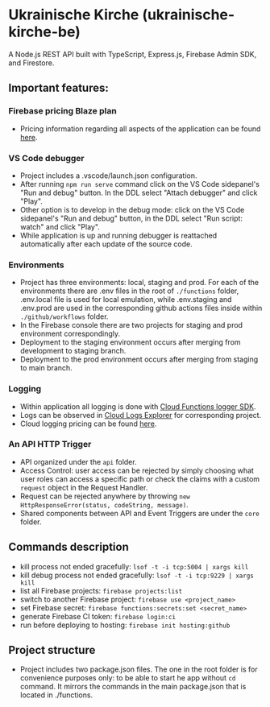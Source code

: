 # Ukrainische Kirche (ukrainische-kirche-be)

A Node.js REST API built with TypeScript, Express.js, Firebase Admin SDK, and Firestore.

## Important features:

### Firebase pricing Blaze plan
  - Pricing information regarding all aspects of the application can be found [here](https://firebase.google.com/pricing).

### VS Code debugger
  - Project includes a .vscode/launch.json configuration.
  - After running `npm run serve` command click on the VS Code sidepanel's "Run and debug" button. In the DDL select "Attach debugger" and click "Play".
  - Other option is to develop in the debug mode: click on the VS Code sidepanel's "Run and debug" button, in the DDL select "Run script: watch" and click "Play".
  - While application is up and running debugger is reattached automatically after each update of the source code.

### Environments
  - Project has three environments: local, staging and prod. For each of the environments there are .env files in the root of `./functions` folder, .env.local file is used for local emulation, while .env.staging and .env.prod are used in the corresponding github actions files inside within `./github/workflows` folder.
  - In the Firebase console there are two projects for staging and prod environment correspondingly.
  - Deployment to the staging environment occurs after merging from development to staging branch.
  - Deployment to the prod environment occurs after merging from staging to main branch.

### Logging
  - Within application all logging is done with [Cloud Functions logger SDK](https://firebase.google.com/docs/functions/writing-and-viewing-logs?gen=2nd).
  - Logs can be observed in [Cloud Logs Explorer](https://console.cloud.google.com/logs) for corresponding project.
  - Cloud logging pricing can be found [here](https://cloud.google.com/stackdriver/pricing?db=egilmore#logging-pricing-summary).

### An API HTTP Trigger
  - API organized under the `api` folder.
  - Access Control: user access can be rejected by simply choosing what user roles can access a specific path or check the claims with a custom `request` object in the Request Handler.
  - Request can be rejected anywhere by throwing `new HttpResponseError(status, codeString, message)`.
  - Shared components between API and Event Triggers are under the `core` folder.

## Commands description
  - kill process not ended gracefully: `lsof -t -i tcp:5004 | xargs kill`
  - kill debug process not ended gracefully: `lsof -t -i tcp:9229 | xargs kill`
  - list all Firebase projects: `firebase projects:list`
  - switch to another Firebase project: `firebase use <project_name>`
  - set Firebase secret: `firebase functions:secrets:set <secret_name>`
  - generate Firebase CI token: `firebase login:ci`
  - run before deploying to hosting: `firebase init hosting:github`

## Project structure
  - Project includes two package.json files. The one in the root folder is for convenience purposes only: to be able to start he app without `cd` command. It mirrors the commands in the main package.json that is located in ./functions.
